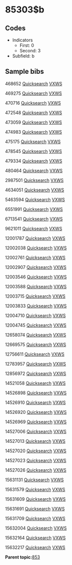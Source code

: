 # 85303$b

## Codes

-   Indicators
    -   First: 0
    -   Second: 3
-   Subfield: b

## Sample bibs

468652 [Quicksearch](https://search.library.yale.edu/catalog/468652) [VXWS](http://prodorbis.library.yale.edu:7014/vxws/GetHoldingsService?bibId=468652)

469275 [Quicksearch](https://search.library.yale.edu/catalog/469275) [VXWS](http://prodorbis.library.yale.edu:7014/vxws/GetHoldingsService?bibId=469275)

470716 [Quicksearch](https://search.library.yale.edu/catalog/470716) [VXWS](http://prodorbis.library.yale.edu:7014/vxws/GetHoldingsService?bibId=470716)

472548 [Quicksearch](https://search.library.yale.edu/catalog/472548) [VXWS](http://prodorbis.library.yale.edu:7014/vxws/GetHoldingsService?bibId=472548)

473059 [Quicksearch](https://search.library.yale.edu/catalog/473059) [VXWS](http://prodorbis.library.yale.edu:7014/vxws/GetHoldingsService?bibId=473059)

474983 [Quicksearch](https://search.library.yale.edu/catalog/474983) [VXWS](http://prodorbis.library.yale.edu:7014/vxws/GetHoldingsService?bibId=474983)

475175 [Quicksearch](https://search.library.yale.edu/catalog/475175) [VXWS](http://prodorbis.library.yale.edu:7014/vxws/GetHoldingsService?bibId=475175)

478545 [Quicksearch](https://search.library.yale.edu/catalog/478545) [VXWS](http://prodorbis.library.yale.edu:7014/vxws/GetHoldingsService?bibId=478545)

479334 [Quicksearch](https://search.library.yale.edu/catalog/479334) [VXWS](http://prodorbis.library.yale.edu:7014/vxws/GetHoldingsService?bibId=479334)

480464 [Quicksearch](https://search.library.yale.edu/catalog/480464) [VXWS](http://prodorbis.library.yale.edu:7014/vxws/GetHoldingsService?bibId=480464)

2987501 [Quicksearch](https://search.library.yale.edu/catalog/2987501) [VXWS](http://prodorbis.library.yale.edu:7014/vxws/GetHoldingsService?bibId=2987501)

4634051 [Quicksearch](https://search.library.yale.edu/catalog/4634051) [VXWS](http://prodorbis.library.yale.edu:7014/vxws/GetHoldingsService?bibId=4634051)

5463594 [Quicksearch](https://search.library.yale.edu/catalog/5463594) [VXWS](http://prodorbis.library.yale.edu:7014/vxws/GetHoldingsService?bibId=5463594)

6551991 [Quicksearch](https://search.library.yale.edu/catalog/6551991) [VXWS](http://prodorbis.library.yale.edu:7014/vxws/GetHoldingsService?bibId=6551991)

6713541 [Quicksearch](https://search.library.yale.edu/catalog/6713541) [VXWS](http://prodorbis.library.yale.edu:7014/vxws/GetHoldingsService?bibId=6713541)

9621011 [Quicksearch](https://search.library.yale.edu/catalog/9621011) [VXWS](http://prodorbis.library.yale.edu:7014/vxws/GetHoldingsService?bibId=9621011)

12001787 [Quicksearch](https://search.library.yale.edu/catalog/12001787) [VXWS](http://prodorbis.library.yale.edu:7014/vxws/GetHoldingsService?bibId=12001787)

12002038 [Quicksearch](https://search.library.yale.edu/catalog/12002038) [VXWS](http://prodorbis.library.yale.edu:7014/vxws/GetHoldingsService?bibId=12002038)

12002761 [Quicksearch](https://search.library.yale.edu/catalog/12002761) [VXWS](http://prodorbis.library.yale.edu:7014/vxws/GetHoldingsService?bibId=12002761)

12002907 [Quicksearch](https://search.library.yale.edu/catalog/12002907) [VXWS](http://prodorbis.library.yale.edu:7014/vxws/GetHoldingsService?bibId=12002907)

12003546 [Quicksearch](https://search.library.yale.edu/catalog/12003546) [VXWS](http://prodorbis.library.yale.edu:7014/vxws/GetHoldingsService?bibId=12003546)

12003588 [Quicksearch](https://search.library.yale.edu/catalog/12003588) [VXWS](http://prodorbis.library.yale.edu:7014/vxws/GetHoldingsService?bibId=12003588)

12003715 [Quicksearch](https://search.library.yale.edu/catalog/12003715) [VXWS](http://prodorbis.library.yale.edu:7014/vxws/GetHoldingsService?bibId=12003715)

12003833 [Quicksearch](https://search.library.yale.edu/catalog/12003833) [VXWS](http://prodorbis.library.yale.edu:7014/vxws/GetHoldingsService?bibId=12003833)

12004710 [Quicksearch](https://search.library.yale.edu/catalog/12004710) [VXWS](http://prodorbis.library.yale.edu:7014/vxws/GetHoldingsService?bibId=12004710)

12004745 [Quicksearch](https://search.library.yale.edu/catalog/12004745) [VXWS](http://prodorbis.library.yale.edu:7014/vxws/GetHoldingsService?bibId=12004745)

12658074 [Quicksearch](https://search.library.yale.edu/catalog/12658074) [VXWS](http://prodorbis.library.yale.edu:7014/vxws/GetHoldingsService?bibId=12658074)

12669575 [Quicksearch](https://search.library.yale.edu/catalog/12669575) [VXWS](http://prodorbis.library.yale.edu:7014/vxws/GetHoldingsService?bibId=12669575)

12756611 [Quicksearch](https://search.library.yale.edu/catalog/12756611) [VXWS](http://prodorbis.library.yale.edu:7014/vxws/GetHoldingsService?bibId=12756611)

12783957 [Quicksearch](https://search.library.yale.edu/catalog/12783957) [VXWS](http://prodorbis.library.yale.edu:7014/vxws/GetHoldingsService?bibId=12783957)

12856972 [Quicksearch](https://search.library.yale.edu/catalog/12856972) [VXWS](http://prodorbis.library.yale.edu:7014/vxws/GetHoldingsService?bibId=12856972)

14521058 [Quicksearch](https://search.library.yale.edu/catalog/14521058) [VXWS](http://prodorbis.library.yale.edu:7014/vxws/GetHoldingsService?bibId=14521058)

14526898 [Quicksearch](https://search.library.yale.edu/catalog/14526898) [VXWS](http://prodorbis.library.yale.edu:7014/vxws/GetHoldingsService?bibId=14526898)

14526910 [Quicksearch](https://search.library.yale.edu/catalog/14526910) [VXWS](http://prodorbis.library.yale.edu:7014/vxws/GetHoldingsService?bibId=14526910)

14526920 [Quicksearch](https://search.library.yale.edu/catalog/14526920) [VXWS](http://prodorbis.library.yale.edu:7014/vxws/GetHoldingsService?bibId=14526920)

14526969 [Quicksearch](https://search.library.yale.edu/catalog/14526969) [VXWS](http://prodorbis.library.yale.edu:7014/vxws/GetHoldingsService?bibId=14526969)

14527006 [Quicksearch](https://search.library.yale.edu/catalog/14527006) [VXWS](http://prodorbis.library.yale.edu:7014/vxws/GetHoldingsService?bibId=14527006)

14527013 [Quicksearch](https://search.library.yale.edu/catalog/14527013) [VXWS](http://prodorbis.library.yale.edu:7014/vxws/GetHoldingsService?bibId=14527013)

14527020 [Quicksearch](https://search.library.yale.edu/catalog/14527020) [VXWS](http://prodorbis.library.yale.edu:7014/vxws/GetHoldingsService?bibId=14527020)

14527023 [Quicksearch](https://search.library.yale.edu/catalog/14527023) [VXWS](http://prodorbis.library.yale.edu:7014/vxws/GetHoldingsService?bibId=14527023)

14527026 [Quicksearch](https://search.library.yale.edu/catalog/14527026) [VXWS](http://prodorbis.library.yale.edu:7014/vxws/GetHoldingsService?bibId=14527026)

15631131 [Quicksearch](https://search.library.yale.edu/catalog/15631131) [VXWS](http://prodorbis.library.yale.edu:7014/vxws/GetHoldingsService?bibId=15631131)

15631579 [Quicksearch](https://search.library.yale.edu/catalog/15631579) [VXWS](http://prodorbis.library.yale.edu:7014/vxws/GetHoldingsService?bibId=15631579)

15631609 [Quicksearch](https://search.library.yale.edu/catalog/15631609) [VXWS](http://prodorbis.library.yale.edu:7014/vxws/GetHoldingsService?bibId=15631609)

15631691 [Quicksearch](https://search.library.yale.edu/catalog/15631691) [VXWS](http://prodorbis.library.yale.edu:7014/vxws/GetHoldingsService?bibId=15631691)

15631709 [Quicksearch](https://search.library.yale.edu/catalog/15631709) [VXWS](http://prodorbis.library.yale.edu:7014/vxws/GetHoldingsService?bibId=15631709)

15632004 [Quicksearch](https://search.library.yale.edu/catalog/15632004) [VXWS](http://prodorbis.library.yale.edu:7014/vxws/GetHoldingsService?bibId=15632004)

15632164 [Quicksearch](https://search.library.yale.edu/catalog/15632164) [VXWS](http://prodorbis.library.yale.edu:7014/vxws/GetHoldingsService?bibId=15632164)

15632217 [Quicksearch](https://search.library.yale.edu/catalog/15632217) [VXWS](http://prodorbis.library.yale.edu:7014/vxws/GetHoldingsService?bibId=15632217)

**Parent topic:**[853](../../tags/853/853.md)

